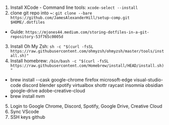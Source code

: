 1. Install XCode - Command line tools: `xcode-select --install`
2. clone git repo into ~: `git clone --bare https://github.com/JamesAlexanderHill/setup-comp.git $HOME/.dotfiles`
* Guide: `https://mjones44.medium.com/storing-dotfiles-in-a-git-repository-53f765c0005d`
3. Install Oh My Zsh: `sh -c "$(curl -fsSL https://raw.githubusercontent.com/ohmyzsh/ohmyzsh/master/tools/install.sh)"`
4. Install homebrew: `/bin/bash -c "$(curl -fsSL https://raw.githubusercontent.com/Homebrew/install/HEAD/install.sh)"`
* brew install --cask google-chrome firefox microsoft-edge visual-studio-code discord blender spotify virtualbox shottr raycast insomnia obsidian google-drive adobe-creative-cloud
* brew install nvm
5. Login to Google Chrome, Discord, Spotify, Google Drive, Creative Cloud
6. Sync VScode
7. SSH keys github